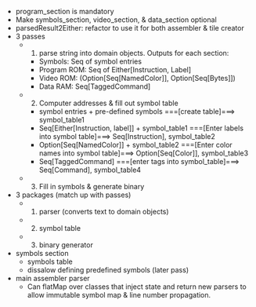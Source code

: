 - program_section is mandatory
- Make symbols_section, video_section, & data_section optional
- parsedResult2Either: refactor to use it for both assembler & tile creator
- 3 passes
    - 1) parse string into domain objects. Outputs for each section:
        - Symbols:      Seq of symbol entries
        - Program ROM:  Seq of Either[Instruction, Label]
        - Video ROM:    (Option[Seq[NamedColor]], Option[Seq[Bytes]])
        - Data RAM:     Seq[TaggedCommand]
    - 2) Computer addresses & fill out symbol table
        - symbol entries + pre-defined symbols
          ===[create table]===>
          symbol_table1
        - Seq[Either[Instruction, label]] + symbol_table1
          ===[Enter labels into symbol table]===>
          Seq[Instruction], symbol_table2
        - Option[Seq[NamedColor]] + symbol_table2
          ===[Enter color names into symbol table]===>
          Option[Seq[Color]], symbol_table3
        - Seq[TaggedCommand]
          ===[enter tags into symbol_table]===>
          Seq[Command], symbol_table4
    - 3) Fill in symbols & generate binary
- 3 packages (match up with passes)
    - 1) parser (converts text to domain objects)
    - 2) symbol table
    - 3) binary generator
- symbols section
    - symbols table
    - dissalow defining predefined symbols (later pass)
- main assembler parser
    - Can flatMap over classes that inject state and return new parsers
      to allow immutable symbol map & line number propagation.
